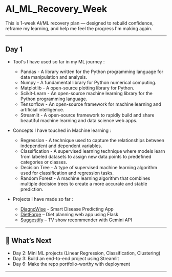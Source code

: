 # AI_ML_Recovery_Week
This is 1-week AI/ML recovery plan — designed to rebuild confidence, reframe my learning, and help me feel the progress I'm making again.

---
## Day 1

* Tool's I have used so far in my ML journey :
  - Pandas - A library written for the Python programming language for data manipulation and analysis.
  - Numpy - A fundamental library for Python numerical computing.
  - Matplotlib - A open-source plotting library for Python.
  - Scikit-Learn - An open-source machine learning library for the Python programming language.
  - Tensorflow - An open-source framework for machine learning and artificial intelligence.
  - Streamlit - A open-source framework to rapidly build and share beautiful machine learning and data science web apps.
    
* Concepts I have touched in Machine learning :
  - Regression - A technique used to capture the relationships between independent and dependent variables.
  - Classification - A supervised learning technique where models learn from labeled datasets to assign new data points to predefined categories or classes.
  - Decision Tree - A type of supervised machine learning algorithm used for classification and regression tasks.
  - Random Forest - A machine learning algorithm that combines multiple decision trees to create a more accurate and stable prediction.
    
* Projects I have made so far :
  - [DiagnoWise](https://github.com/AkibDa/DiagnoWise) - Smart Disease Predicting App
  - [DietForge](https://github.com/AkibDa/DietForge) – Diet planning web app using Flask
  - [Suggestify](https://github.com/AkibDa/Suggestify) – TV show recommender with Gemini API

---

## 🔮 What’s Next
- Day 2: Mini ML projects (Linear Regression, Classification, Clustering)
- Day 3: Build an end-to-end project using Streamlit
- Day 6: Make the repo portfolio-worthy with deployment

---
